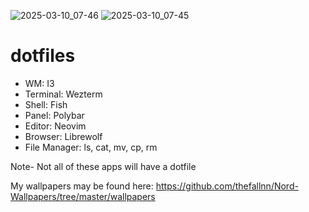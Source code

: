 ![2025-03-10_07-46](https://github.com/user-attachments/assets/f8284a32-36ed-4e79-ae27-bcfb5154f4f4)
![2025-03-10_07-45](https://github.com/user-attachments/assets/940788f6-e6dd-4c4b-a203-b7226db689ee)

# dotfiles
- WM: I3
- Terminal: Wezterm
- Shell: Fish
- Panel: Polybar
- Editor: Neovim
- Browser: Librewolf
- File Manager: ls, cat, mv, cp, rm

Note- Not all of these apps will have a dotfile

My wallpapers may be found here: https://github.com/thefallnn/Nord-Wallpapers/tree/master/wallpapers
